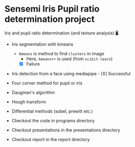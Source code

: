 # Sensemi Iris Pupil ratio determination project
Iris and pupil ratio determination (and texture analysis) 🖥️

* Iris segmentation with kmeans
  - `Kmeans` is method to find `clusters` in image
      - Here, `kmeans++` is used (from `scikit-learn`)
      - [X] Failure

* Iris detection from a face using mediapipe
       - [X] Successful

* Four corner method for pupil or iris

* Daugman's algorithm

* Hough transform

* Differential methods (sobel, prewitt etc.)

* Checkout the code in programs directory
* Checkout presentations in the presentations directory
* Checkout report in the report directory
